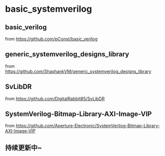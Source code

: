# basic_systemverilog

## basic_verilog

from https://github.com/pConst/basic_verilog



## generic_systemverilog_designs_library

from https://github.com/ShashankVM/generic_systemverilog_designs_library

## SvLibDR

from https://github.com/DigitalRabbit85/SvLibDR

## SystemVerilog-Bitmap-Library-AXI-Image-VIP

from https://github.com/Aperture-Electronic/SystemVerilog-Bitmap-Library-AXI-Image-VIP

## 持续更新中~
